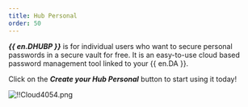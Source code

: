```yaml
---
title: Hub Personal
order: 50
---
```

***{{ en.DHUBP }}*** is for individual users who want to secure personal passwords in a secure vault for free. It is an easy-to-use cloud based password management tool linked to your {{ en.DA }}.

Click on the ***Create your Hub Personal*** button to start using it today!

![!!Cloud4054.png](https://webdevolutions.azureedge.net/docs/en/cloud/Cloud4054.png)
